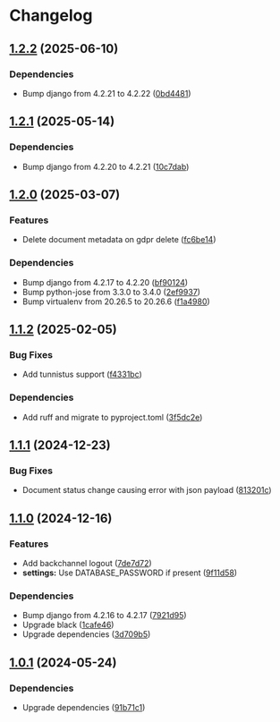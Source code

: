 # Changelog

## [1.2.2](https://github.com/City-of-Helsinki/atv/compare/atv-v1.2.1...atv-v1.2.2) (2025-06-10)


### Dependencies

* Bump django from 4.2.21 to 4.2.22 ([0bd4481](https://github.com/City-of-Helsinki/atv/commit/0bd4481e87cce88f9c6ab80ba6ed54da6c8df103))

## [1.2.1](https://github.com/City-of-Helsinki/atv/compare/atv-v1.2.0...atv-v1.2.1) (2025-05-14)


### Dependencies

* Bump django from 4.2.20 to 4.2.21 ([10c7dab](https://github.com/City-of-Helsinki/atv/commit/10c7daba4d19272ebecc9ff2fb9a3d1d8b6c8315))

## [1.2.0](https://github.com/City-of-Helsinki/atv/compare/atv-v1.1.2...atv-v1.2.0) (2025-03-07)


### Features

* Delete document metadata on gdpr delete ([fc6be14](https://github.com/City-of-Helsinki/atv/commit/fc6be140d65875b66b444c12fc89f78f996bdc81))


### Dependencies

* Bump django from 4.2.17 to 4.2.20 ([bf90124](https://github.com/City-of-Helsinki/atv/commit/bf90124346148bb5f6745e1163867e2fa31f177b))
* Bump python-jose from 3.3.0 to 3.4.0 ([2ef9937](https://github.com/City-of-Helsinki/atv/commit/2ef993742386c49d05832464622e36bc0b24e04a))
* Bump virtualenv from 20.26.5 to 20.26.6 ([f1a4980](https://github.com/City-of-Helsinki/atv/commit/f1a4980dda70603abce08b73de908694b0cd829e))

## [1.1.2](https://github.com/City-of-Helsinki/atv/compare/atv-v1.1.1...atv-v1.1.2) (2025-02-05)


### Bug Fixes

* Add tunnistus support ([f4331bc](https://github.com/City-of-Helsinki/atv/commit/f4331bcdf8d5a46731d27b5de88a12ae03c3bcdb))


### Dependencies

* Add ruff and migrate to pyproject.toml ([3f5dc2e](https://github.com/City-of-Helsinki/atv/commit/3f5dc2e31dad710abae8d362faa98566d414f872))

## [1.1.1](https://github.com/City-of-Helsinki/atv/compare/atv-v1.1.0...atv-v1.1.1) (2024-12-23)


### Bug Fixes

* Document status change causing error with json payload ([813201c](https://github.com/City-of-Helsinki/atv/commit/813201c5758f49e764fdd0be9a8f69ed1b14d4f5))

## [1.1.0](https://github.com/City-of-Helsinki/atv/compare/atv-v1.0.1...atv-v1.1.0) (2024-12-16)


### Features

* Add backchannel logout ([7de7d72](https://github.com/City-of-Helsinki/atv/commit/7de7d72427cb6c310f153efff5e03b3e1779a68a))
* **settings:** Use DATABASE_PASSWORD if present ([9f11d58](https://github.com/City-of-Helsinki/atv/commit/9f11d58b9e2c3548f2147e42a22c223a93fe1a44))


### Dependencies

* Bump django from 4.2.16 to 4.2.17 ([7921d95](https://github.com/City-of-Helsinki/atv/commit/7921d95ced8d8506adb9dfd5c11f42114b205080))
* Upgrade black ([1cafe46](https://github.com/City-of-Helsinki/atv/commit/1cafe466b905bf33f4ab29e87994998f330f70be))
* Upgrade dependencies ([3d709b5](https://github.com/City-of-Helsinki/atv/commit/3d709b50698531b48b91db2603c126fcd3bb7efa))

## [1.0.1](https://github.com/City-of-Helsinki/atv/compare/atv-v1.0.0...atv-v1.0.1) (2024-05-24)


### Dependencies

* Upgrade dependencies ([91b71c1](https://github.com/City-of-Helsinki/atv/commit/91b71c1350e6a149e27ed1e2167ce6cdbe41b30e))
